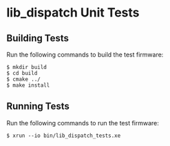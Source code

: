 # lib_dispatch Unit Tests

## Building Tests

Run the following commands to build the test firmware:

    $ mkdir build
    $ cd build
    $ cmake ../
    $ make install

## Running Tests

Run the following commands to run the test firmware:

    $ xrun --io bin/lib_dispatch_tests.xe
